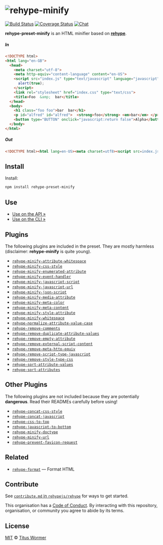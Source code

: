 # ![rehype-minify][logo]

[![Build Status][build-badge]][build-status]
[![Coverage Status][coverage-badge]][coverage-status]
[![Chat][chat-badge]][chat]

**rehype-preset-minify** is an HTML minifier based on [**rehype**][rehype].

##### In

```html
<!DOCTYPE html>
<html lang="en-GB">
  <head>
    <meta charset="utf-8">
    <meta http-equiv="content-language" content="en-US">
    <script src="index.js" type="text/javascript" language="javascript">
      alert(true);
    </script>
    <link rel="stylesheet" href="index.css" type="text/css">
    <title>Foo  &amp;  bar</title>
  </head>
  <body>
    <h1 class="foo foo">bar  bar</h1>
    <p id="alfred" id="alfred">  <strong>foo</strong> <em>bar</em> </p>
    <button type="BUTTON" onclick="javascript:return false">Alpha</button>
  </body>
</html>
```

##### Out

```html
<!DOCTYPE html><html lang=en-US><meta charset=utf8><script src=index.js></script><link rel=stylesheet href=index.css><title>Foo &amp bar</title><h1 class=foo>bar bar</h1><p id=alfred><strong>foo</strong> <em>bar</em></p><button type=button onclick=return!1>Alpha</button>
```

## Install

Install:

```sh
npm install rehype-preset-minify
```

## Use

*   [Use on the API »][api]
*   [Use on the CLI »][cli]

## Plugins

The following plugins are included in the preset.  They are mostly
harmless (disclaimer: **rehype-minify** is quite young).

<!--plugins-core start-->

*   [`rehype-minify-attribute-whitespace`](./packages/rehype-minify-attribute-whitespace)
*   [`rehype-minify-css-style`](./packages/rehype-minify-css-style)
*   [`rehype-minify-enumerated-attribute`](./packages/rehype-minify-enumerated-attribute)
*   [`rehype-minify-event-handler`](./packages/rehype-minify-event-handler)
*   [`rehype-minify-javascript-script`](./packages/rehype-minify-javascript-script)
*   [`rehype-minify-javascript-url`](./packages/rehype-minify-javascript-url)
*   [`rehype-minify-json-script`](./packages/rehype-minify-json-script)
*   [`rehype-minify-media-attribute`](./packages/rehype-minify-media-attribute)
*   [`rehype-minify-meta-color`](./packages/rehype-minify-meta-color)
*   [`rehype-minify-meta-content`](./packages/rehype-minify-meta-content)
*   [`rehype-minify-style-attribute`](./packages/rehype-minify-style-attribute)
*   [`rehype-minify-whitespace`](./packages/rehype-minify-whitespace)
*   [`rehype-normalize-attribute-value-case`](./packages/rehype-normalize-attribute-value-case)
*   [`rehype-remove-comments`](./packages/rehype-remove-comments)
*   [`rehype-remove-duplicate-attribute-values`](./packages/rehype-remove-duplicate-attribute-values)
*   [`rehype-remove-empty-attribute`](./packages/rehype-remove-empty-attribute)
*   [`rehype-remove-external-script-content`](./packages/rehype-remove-external-script-content)
*   [`rehype-remove-meta-http-equiv`](./packages/rehype-remove-meta-http-equiv)
*   [`rehype-remove-script-type-javascript`](./packages/rehype-remove-script-type-javascript)
*   [`rehype-remove-style-type-css`](./packages/rehype-remove-style-type-css)
*   [`rehype-sort-attribute-values`](./packages/rehype-sort-attribute-values)
*   [`rehype-sort-attributes`](./packages/rehype-sort-attributes)

<!--plugins-core end-->

## Other Plugins

The following plugins are not included because they are potentially
**dangerous**.  Read their READMEs carefully before using!

<!--plugins-other start-->

*   [`rehype-concat-css-style`](./packages/rehype-concat-css-style)
*   [`rehype-concat-javascript`](./packages/rehype-concat-javascript)
*   [`rehype-css-to-top`](./packages/rehype-css-to-top)
*   [`rehype-javascript-to-bottom`](./packages/rehype-javascript-to-bottom)
*   [`rehype-minify-doctype`](./packages/rehype-minify-doctype)
*   [`rehype-minify-url`](./packages/rehype-minify-url)
*   [`rehype-prevent-favicon-request`](./packages/rehype-prevent-favicon-request)

<!--plugins-other end-->

## Related

*   [`rehype-format`](https://github.com/wooorm/rehype-format)
    — Format HTML

## Contribute

See [`contribute.md` in `rehypejs/rehype`][contribute] for ways to get started.

This organisation has a [Code of Conduct][coc].  By interacting with this
repository, organisation, or community you agree to abide by its terms.

## License

[MIT][license] © [Titus Wormer][author]

<!-- Definitions -->

[build-badge]: https://img.shields.io/travis/wooorm/rehype-minify.svg

[build-status]: https://travis-ci.org/wooorm/rehype-minify

[coverage-badge]: https://img.shields.io/codecov/c/github/wooorm/rehype-minify.svg

[coverage-status]: https://codecov.io/github/wooorm/rehype-minify

[chat-badge]: https://img.shields.io/gitter/room/wooorm/rehype.svg

[chat]: https://gitter.im/wooorm/rehype

[license]: LICENSE

[author]: http://wooorm.com

[rehype]: https://github.com/wooorm/rehype

[logo]: https://cdn.rawgit.com/wooorm/rehype-minify/03b2790/logo.svg

[cli]: ./packages/rehype-preset-minify/readme.md#cli

[api]: ./packages/rehype-preset-minify/readme.md#api

[contribute]: https://github.com/rehypejs/rehype/blob/master/contributing.md

[coc]: https://github.com/rehypejs/rehype/blob/master/code-of-conduct.md

